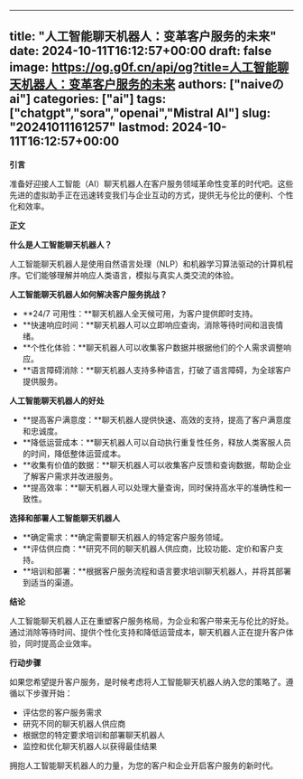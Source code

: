 
---
title: "人工智能聊天机器人：变革客户服务的未来"
date: 2024-10-11T16:12:57+00:00
draft: false
image: https://og.g0f.cn/api/og?title=人工智能聊天机器人：变革客户服务的未来
authors: ["naiveのai"]
categories: ["ai"]
tags: ["chatgpt","sora","openai","Mistral AI"]
slug: "20241011161257"
lastmod: 2024-10-11T16:12:57+00:00
---
**引言**

准备好迎接人工智能（AI）聊天机器人在客户服务领域革命性变革的时代吧。这些先进的虚拟助手正在迅速转变我们与企业互动的方式，提供无与伦比的便利、个性化和效率。

**正文**

**什么是人工智能聊天机器人？**

人工智能聊天机器人是使用自然语言处理（NLP）和机器学习算法驱动的计算机程序。它们能够理解并响应人类语言，模拟与真实人类交流的体验。

**人工智能聊天机器人如何解决客户服务挑战？**

* **24/7 可用性：**聊天机器人全天候可用，为客户提供即时支持。
* **快速响应时间：**聊天机器人可以立即响应查询，消除等待时间和沮丧情绪。
* **个性化体验：**聊天机器人可以收集客户数据并根据他们的个人需求调整响应。
* **语言障碍消除：**聊天机器人支持多种语言，打破了语言障碍，为全球客户提供服务。

**人工智能聊天机器人的好处**

* **提高客户满意度：**聊天机器人提供快速、高效的支持，提高了客户满意度和忠诚度。
* **降低运营成本：**聊天机器人可以自动执行重复性任务，释放人类客服人员的时间，降低整体运营成本。
* **收集有价值的数据：**聊天机器人可以收集客户反馈和查询数据，帮助企业了解客户需求并改进服务。
* **提高效率：**聊天机器人可以处理大量查询，同时保持高水平的准确性和一致性。

**选择和部署人工智能聊天机器人**

* **确定需求：**确定需要聊天机器人的特定客户服务领域。
* **评估供应商：**研究不同的聊天机器人供应商，比较功能、定价和客户支持。
* **培训和部署：**根据客户服务流程和语言要求培训聊天机器人，并将其部署到适当的渠道。

**结论**

人工智能聊天机器人正在重塑客户服务格局，为企业和客户带来无与伦比的好处。通过消除等待时间、提供个性化支持和降低运营成本，聊天机器人正在提升客户体验，同时提高企业效率。

**行动步骤**

如果您希望提升客户服务，是时候考虑将人工智能聊天机器人纳入您的策略了。遵循以下步骤开始：

* 评估您的客户服务需求
* 研究不同的聊天机器人供应商
* 根据您的特定要求培训和部署聊天机器人
* 监控和优化聊天机器人以获得最佳结果

拥抱人工智能聊天机器人的力量，为您的客户和企业开启客户服务的新时代。